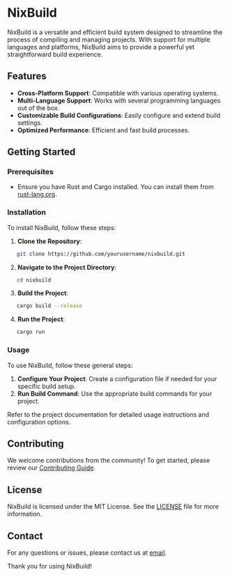 # NixBuild

NixBuild is a versatile and efficient build system designed to streamline the process of compiling and managing projects. With support for multiple languages and platforms, NixBuild aims to provide a powerful yet straightforward build experience.

## Features

- **Cross-Platform Support**: Compatible with various operating systems.
- **Multi-Language Support**: Works with several programming languages out of the box.
- **Customizable Build Configurations**: Easily configure and extend build settings.
- **Optimized Performance**: Efficient and fast build processes.

## Getting Started

### Prerequisites

- Ensure you have Rust and Cargo installed. You can install them from [rust-lang.org](https://www.rust-lang.org/).

### Installation

To install NixBuild, follow these steps:

1. **Clone the Repository**:
```bash
   git clone https://github.com/yourusername/nixbuild.git
```
2. **Navigate to the Project Directory**:
```bash
   cd nixbuild
```
3. **Build the Project**:
```bash
   cargo build --release
```
4. **Run the Project**:
```bash
   cargo run
```
### Usage

To use NixBuild, follow these general steps:

1. **Configure Your Project**: Create a configuration file if needed for your specific build setup.
2. **Run Build Command**: Use the appropriate build commands for your project.

Refer to the project documentation for detailed usage instructions and configuration options.

## Contributing

We welcome contributions from the community! To get started, please review our [Contributing Guide](CONTRIBUTING).

## License

NixBuild is licensed under the MIT License. See the [LICENSE](LICENSE) file for more information.

## Contact

For any questions or issues, please contact us at [email](mailto:rusindanilo@gmail.com).

Thank you for using NixBuild!